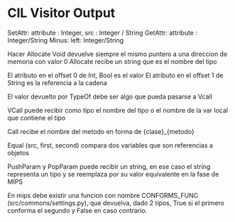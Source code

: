 # CIL Visitor Output
SetAttr: attribute : Integer,   src : Integer / String
GetAttr: attribute : Integer/String
Minus: left: Integer/String

Hacer Allocate Void devuelve siempre el mismo puntero a una direccion de memoria con valor 0
Allocate recibe un string que es el nombre del tipo

El atributo en el offset 0 de Int, Bool es el valor
El atributo en el offset 1 de String es la referencia a la cadena

El valor devuelto por TypeOf debe ser algo que pueda pasarse a Vcall

VCall puede recibir como tipo el nombre del tipo o el nombre de la var local que contiene el tipo

Call recibe el nombre del metodo en forma de {clase}_{metodo}

Equal (src, first, second) compara dos variables que son referencias a objetos

PushParam y PopParam puede recibir un string, en ese caso el string representa un tipo y se reemplaza por su valor equivalente en la fase de MIPS

En mips debe existir una funcion con nombre CONFORMS_FUNC (src/commons/settings.py), que devuelva, dado 2 tipos, True si el primero conforma el segundo y False en caso contrario.